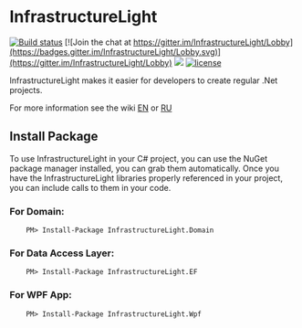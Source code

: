 # InfrastructureLight

[![Build status](https://ci.appveyor.com/api/projects/status/wobbmnlbukxejjgb?svg=true)](https://ci.appveyor.com/project/artemmatveev/infrastructurelight)
[![Join the chat at https://gitter.im/InfrastructureLight/Lobby](https://badges.gitter.im/InfrastructureLight/Lobby.svg)](https://gitter.im/InfrastructureLight/Lobby)
<a href="https://www.paypal.me/artemmatveev" title="Support project"><img src="https://img.shields.io/badge/Support%20project-paypal-brightgreen.svg"></a>
[![license](https://img.shields.io/github/license/artemmatveev/InfrastructureLight.svg?maxAge=2592000)](https://github.com/artemmatveev/InfrastructureLight/blob/master/LICENSE)

InfrastructureLight makes it easier for developers to create regular .Net projects.

For more information see the wiki [EN](https://github.com/artemmatveev/InfrastructureLight/wiki/EN) or [RU](https://github.com/artemmatveev/InfrastructureLight/wiki/RU)

## Install Package

To use InfrastructureLight in your C# project, you can use the NuGet package manager installed, you can grab them automatically. Once you have the InfrastructureLight libraries properly referenced in your project, you can include calls to them in your code.

### For Domain:

```
    PM> Install-Package InfrastructureLight.Domain    
```

### For Data Access Layer:

```
    PM> Install-Package InfrastructureLight.EF 
```

### For WPF App:

```
    PM> Install-Package InfrastructureLight.Wpf    
```
